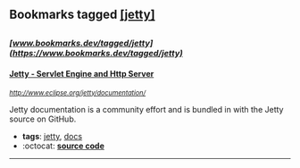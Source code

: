 ## Bookmarks tagged [[jetty]](https://www.bookmarks.dev?q=[jetty])

_<sup><sup>[www.bookmarks.dev/tagged/jetty](https://www.bookmarks.dev/tagged/jetty)</sup></sup>_
---
#### [Jetty - Servlet Engine and Http Server](http://www.eclipse.org/jetty/documentation/)
_<sup>http://www.eclipse.org/jetty/documentation/</sup>_

Jetty documentation is a community effort and is bundled in with the Jetty source on GitHub.
* **tags**: [jetty](../tagged/jetty.md), [docs](../tagged/docs.md)
* :octocat: **[source code](https://github.com/eclipse/jetty.project)**
---
